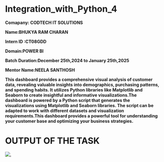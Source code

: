 # Integration_with_Python_4
**Comapany: CODTECH IT SOLUTIONS**

**Name:BHUKYA RAM CHARAN**

**Intern ID :CT08GDD**

**Domain:POWER BI**

**Batch Duration:December 25th,2024 to January 25th,2025**

**Mentor Name:NEELA SANTHOSH**

**This dashboard provides a comprehensive visual analysis of customer data, revealing valuable insights into demographics, purchasing patterns, and spending habits. It utilizes Python libraries like Matplotlib and Seaborn to create insightful and informative visualizations.The dashboard is powered by a Python script that generates the visualizations using Matplotlib and Seaborn libraries. The script can be adapted to work with different datasets and visualization requirements.This dashboard provides a powerful tool for understanding your customer base and optimizing your business strategies.**

# OUTPUT OF THE TASK
![,](https://github.com/user-attachments/assets/432a1cd8-a670-4635-bc64-f7baa84aa6f1)

